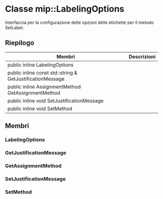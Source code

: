 # <a name="class-miplabelingoptions"></a>Classe mip::LabelingOptions 
Interfaccia per la configurazione delle opzioni delle etichette per il metodo SetLabel.
## <a name="summary"></a>Riepilogo
 Membri                        | Descrizioni                                
--------------------------------|---------------------------------------------
public inline  LabelingOptions | 
public inline const std::string & GetJustificationMessage | 
public inline AssignmentMethod GetAssignmentMethod | 
public inline void SetJustificationMessage | 
public inline void SetMethod | 
## <a name="members"></a>Membri
### <a name="labelingoptions"></a>LabelingOptions
### <a name="getjustificationmessage"></a>GetJustificationMessage
### <a name="getassignmentmethod"></a>GetAssignmentMethod
### <a name="setjustificationmessage"></a>SetJustificationMessage
### <a name="setmethod"></a>SetMethod